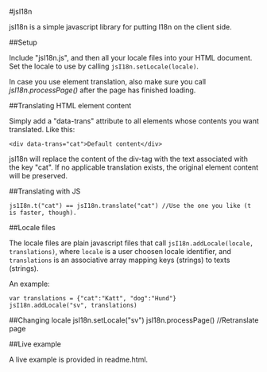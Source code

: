 #jsI18n

jsI18n is a simple javascript library for putting I18n on the client side.

##Setup

Include "jsI18n.js", and then all your locale files into your HTML document.
Set the locale to use by calling `jsI18n.setLocale(locale)`.

In case you use element translation, also make sure you call 
*jsI18n.processPage()* after the page has finished loading.

##Translating HTML element content

Simply add a "data-trans" attribute to all elements whose contents
you want translated. Like this:

    <div data-trans="cat">Default content</div>

jsI18n will replace the content of the div-tag with the text associated 
with the key "cat". If no applicable translation exists, the original 
element content will be preserved.

##Translating with JS

    js1I8n.t("cat") == jsI18n.translate("cat") //Use the one you like (t is faster, though).

##Locale files

The locale files are plain javascript files that call 
`jsI18n.addLocale(locale, translations)`, where `locale`
is a user choosen locale identifier, and `translations`
is an associative array mapping keys (strings) to texts (strings).

An example:

    var translations = {"cat":"Katt", "dog":"Hund"}
    jsI18n.addLocale("sv", translations)

##Changing locale
    jsI18n.setLocale("sv")
    jsI18n.processPage() //Retranslate page

##Live example

A live example is provided in readme.html.
